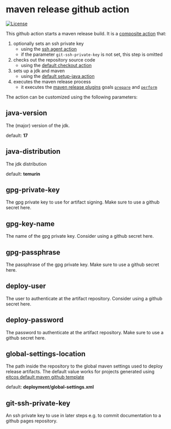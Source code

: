 # maven release github action

[![License](https://img.shields.io/github/license/eitco/bom-maven-plugin.svg?style=for-the-badge)](https://opensource.org/license/mit)

This github action starts a maven release build. It is a [composite action](https://docs.github.com/en/actions/creating-actions/creating-a-composite-action)
that:

1. optionally sets an ssh private key
    * using the [ssh agent action](https://github.com/webfactory/ssh-agent)
    * if the parameter `git-ssh-private-key` is not set, this step is omitted
2. checks out the repository source code
    * using the [default checkout action](https://github.com/actions/checkout)
3. sets up a jdk and maven
    * using the [default setup-java action](https://github.com/actions/setup-java)
4. executes the maven release process
   * it executes the [maven release plugins](https://maven.apache.org/maven-release/maven-release-plugin/) goals [`prepare`](https://maven.apache.org/maven-release/maven-release-plugin/prepare-mojo.html) and [`perform`](https://maven.apache.org/maven-release/maven-release-plugin/perform-mojo.html) 

The action can be customized using the following parameters:

## java-version
The (major) version of the jdk.

default: **17**

## java-distribution
The jdk distribution

default: **temurin**

## gpg-private-key
The gpg private key to use for artifact signing. Make sure to use a github secret here.

## gpg-key-name
The name of the gpg private key. Consider using a github secret here.

## gpg-passphrase
The passphrase of the gpg private key. Make sure to use a github secret here.

## deploy-user
The user to authenticate at the artifact repository. Consider using a github secret here.

## deploy-password
The password to authenticate at the artifact repository. Make sure to use a github secret here.

## global-settings-location

The path inside the repository to the global maven settings used to deploy release artifacts. The default value works
for projects generated using [eitcos default maven github template](https://github.com/eitco/maven-template)

default: **deployment/global-settings.xml**

## git-ssh-private-key

An ssh private key to use in later steps e.g. to commit documentation to a github pages repository. 